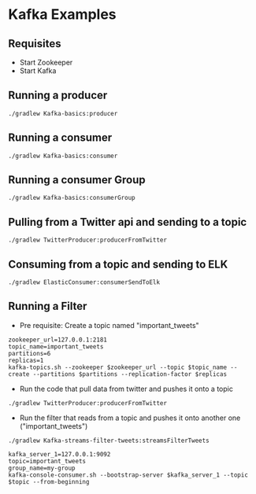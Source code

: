 # Kafka Examples

## Requisites

* Start Zookeeper
* Start Kafka

## Running a producer

```shell script
./gradlew Kafka-basics:producer 
```

## Running a consumer

```shell script
./gradlew Kafka-basics:consumer
```

## Running a consumer Group

```shell script
./gradlew Kafka-basics:consumerGroup 
```

## Pulling from a Twitter api and sending to a topic

```shell script
./gradlew TwitterProducer:producerFromTwitter
```
## Consuming from a topic and sending to ELK

```shell script
./gradlew ElasticConsumer:consumerSendToElk
```

## Running a Filter

* Pre requisite: Create a topic named "important_tweets"

```shell script
zookeeper_url=127.0.0.1:2181
topic_name=important_tweets
partitions=6
replicas=1
kafka-topics.sh --zookeeper $zookeeper_url --topic $topic_name --create --partitions $partitions --replication-factor $replicas
```

* Run the code that pull data from twitter and pushes it onto a topic

```shell script
./gradlew TwitterProducer:producerFromTwitter
```

* Run the filter that reads from a topic and pushes it onto another one ("important_tweets")
```shell script
./gradlew Kafka-streams-filter-tweets:streamsFilterTweets  
```

```shell script
kafka_server_1=127.0.0.1:9092
topic=important_tweets
group_name=my-group
kafka-console-consumer.sh --bootstrap-server $kafka_server_1 --topic $topic --from-beginning
```